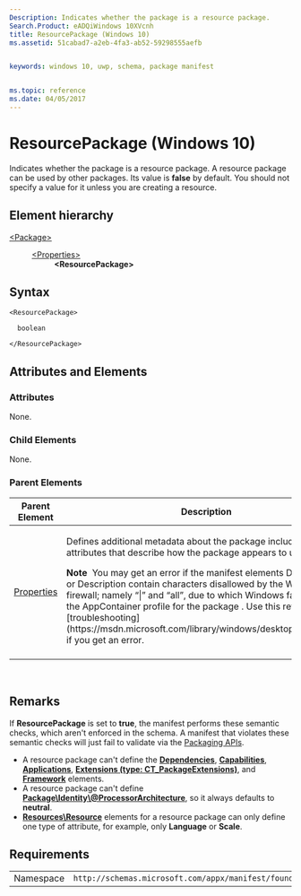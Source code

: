 ```yaml
---
Description: Indicates whether the package is a resource package. 
Search.Product: eADQiWindows 10XVcnh
title: ResourcePackage (Windows 10)
ms.assetid: 51cabad7-a2eb-4fa3-ab52-59298555aefb


keywords: windows 10, uwp, schema, package manifest


ms.topic: reference
ms.date: 04/05/2017
---
```


# ResourcePackage (Windows 10)


Indicates whether the package is a resource package. A resource package can be used by other packages. Its value is **false** by default. You should not specify a value for it unless you are creating a resource.

## Element hierarchy

<dl>
<dt><a href="element-package.md">&lt;Package&gt;</a></dt>
<dd>
<dl>
<dt><a href="element-properties.md">&lt;Properties&gt;</a></dt>
<dd><b>&lt;ResourcePackage&gt;</b></dd>
</dl>
</dd>
</dl>

## Syntax

``` syntax
<ResourcePackage>

  boolean

</ResourcePackage>
```

## Attributes and Elements


### Attributes

None.

### Child Elements

None.

### Parent Elements

<table>
<colgroup>
<col width="50%" />
<col width="50%" />
</colgroup>
<thead>
<tr class="header">
<th>Parent Element</th>
<th>Description</th>
</tr>
</thead>
<tbody>
<tr class="odd">
<td><a href="element-properties.md">Properties</a> </td>
<td><p>Defines additional metadata about the package including attributes that describe how the package appears to users.</p>
<div class="alert">
<strong>Note</strong>  You may get an error if the manifest elements DisplayName or Description contain characters disallowed by the Windows firewall; namely “|” and “all”, due to which Windows fails to create the AppContainer profile for the package . Use this reference for [troubleshooting](https://msdn.microsoft.com/library/windows/desktop/hh973484) if you get an error.
</div>
<div>
 
</div></td>
</tr>
</tbody>
</table>

 

## Remarks

If **ResourcePackage** is set to **true**, the manifest performs these semantic checks, which aren't enforced in the schema. A manifest that violates these semantic checks will just fail to validate via the [Packaging APIs](https://msdn.microsoft.com/library/windows/desktop/hh446766).

-   A resource package can't define the [**Dependencies**](element-dependencies.md), [**Capabilities**](element-capabilities.md), [**Applications**](element-applications.md), [**Extensions (type: CT_PackageExtensions)**](element-extensions.md), and [**Framework**](element-framework.md) elements.
-   A resource package can't define [**Package\\Identity\\@ProcessorArchitecture**](element-identity.md), so it always defaults to **neutral**.
-   [**Resources\\Resource**](element-resource.md) elements for a resource package can only define one type of attribute, for example, only **Language** or **Scale**.

## Requirements

|   |   |
|--|--|
| Namespace | `http://schemas.microsoft.com/appx/manifest/foundation/windows10` |


 

 




